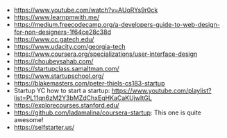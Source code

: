 - https://www.youtube.com/watch?v=AUoRYs9r0ck
- https://www.learnpmwith.me/
- https://medium.freecodecamp.org/a-developers-guide-to-web-design-for-non-designers-1f64ce28c38d
- https://www.cc.gatech.edu/
- https://www.udacity.com/georgia-tech
- https://www.coursera.org/specializations/user-interface-design
- https://choubeysahab.com/
- https://startupclass.samaltman.com/
- https://www.startupschool.org/
- https://blakemasters.com/peter-thiels-cs183-startup
- Startup YC how to start a startup: https://www.youtube.com/playlist?list=PL11qn6zM2Y3bMZdChxEqHKaCaKUjwItGL
- https://explorecourses.stanford.edu/
- https://github.com/ladamalina/coursera-startup: This one is  quite awesome!
- https://selfstarter.us/
